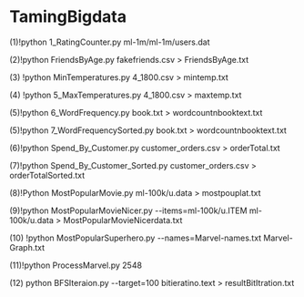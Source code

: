 # TamingBigdata
(1)!python 1_RatingCounter.py ml-1m/ml-1m/users.dat

(2)!python FriendsByAge.py fakefriends.csv > FriendsByAge.txt <br/>

(3) !python MinTemperatures.py 4_1800.csv > mintemp.txt

(4) !python 5_MaxTemperatures.py 4_1800.csv > maxtemp.txt

(5)!python 6_WordFrequency.py book.txt > wordcountnbooktext.txt

(5)!python 7_WordFrequencySorted.py book.txt > wordcountnbooktext.txt

(6)!python Spend_By_Customer.py customer_orders.csv > orderTotal.txt

(7)!python Spend_By_Customer_Sorted.py customer_orders.csv > orderTotalSorted.txt

(8)!Python MostPopularMovie.py ml-100k/u.data > mostpouplat.txt

(9)!python MostPopularMovieNicer.py --items=ml-100k/u.ITEM ml-100k/u.data > MostPopularMovieNicerdata.txt

(10) !python MostPopularSuperhero.py --names=Marvel-names.txt Marvel-Graph.txt

(11)!python ProcessMarvel.py 2548

(12) python BFSIteraion.py --target=100 bitieratino.text > resultBitItration.txt